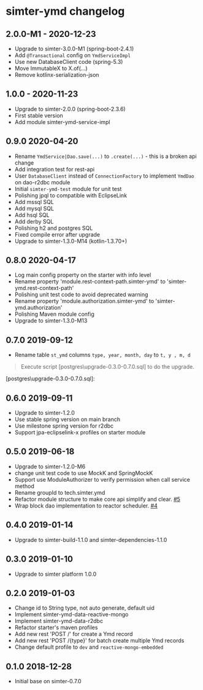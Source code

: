 # simter-ymd changelog

## 2.0.0-M1 - 2020-12-23

- Upgrade to simter-3.0.0-M1 (spring-boot-2.4.1)
- Add `@Transactional` config on `YmdServiceImpl`
- Use new DatabaseClient code (spring-5.3)
- Move ImmutableX to X.of(...)
- Remove kotlinx-serialization-json

## 1.0.0 - 2020-11-23

- Upgrade to simter-2.0.0 (spring-boot-2.3.6)
- First stable version
- Add module simter-ymd-service-impl

## 0.9.0 2020-04-20

- Rename `YmdService|Dao.save(...)` to `.create(...)` - this is a broken api change
- Add integration test for rest-api
- User `DatabaseClient` instead of `ConnectionFactory` to implement `YmdDao` on dao-r2dbc module
- Initial `simter-ymd-test` module for unit test
- Polishing jpql to compatible with EclipseLink
- Add mssql SQL
- Add mysql SQL
- Add hsql SQL
- Add derby SQL
- Polishing h2 and postgres SQL
- Fixed compile error after upgrade
- Upgrade to simter-1.3.0-M14 (kotlin-1.3.70+)

## 0.8.0 2020-04-17

- Log main config property on the starter with info level
- Rename property 'module.rest-context-path.simter-ymd' to 'simter-ymd.rest-context-path'
- Polishing unit test code to avoid deprecated warning
- Rename property 'module.authorization.simter-ymd' to 'simter-ymd.authorization'
- Polishing Maven module config
- Upgrade to simter-1.3.0-M13

## 0.7.0 2019-09-12

- Rename table `st_ymd` columns `type, year, month, day` to `t, y , m, d`

> Execute script [postgres\upgrade-0.3.0-0.7.0.sql] to do the upgrade.

[postgres\upgrade-0.3.0-0.7.0.sql]: 

## 0.6.0 2019-09-11

- Upgrade to simter-1.2.0
- Use stable spring version on main branch
- Use milestone spring version for r2dbc
- Support jpa-eclipselink-x profiles on starter module

## 0.5.0 2019-06-18

- Upgrade to simter-1.2.0-M6
- change unit test code to use MockK and SpringMockK
- Support use ModuleAuthorizer to verify permission when call service method
- Rename groupId to tech.simter.ymd
- Refactor module structure to make core api simplify and clear. [#5](https://github.com/simter/simter-ymd/issues/5)
- Wrap block dao implementation to reactor scheduler. [#4](https://github.com/simter/simter-ymd/issues/4)

## 0.4.0 2019-01-14

- Upgrade to simter-build-1.1.0 and simter-dependencies-1.1.0

## 0.3.0 2019-01-10

- Upgrade to simter platform 1.0.0

## 0.2.0 2019-01-03

- Change id to String type, not auto generate, default uid
- Implement simter-ymd-data-reactive-mongo
- Implement simter-ymd-data-r2dbc
- Refactor starter's maven profiles
- Add new rest 'POST /' for create a Ymd record
- Add new rest 'POST /{type}' for batch create multiple Ymd records
- Change default profile to `dev` and `reactive-mongo-embedded`

## 0.1.0 2018-12-28

- Initial base on simter-0.7.0
